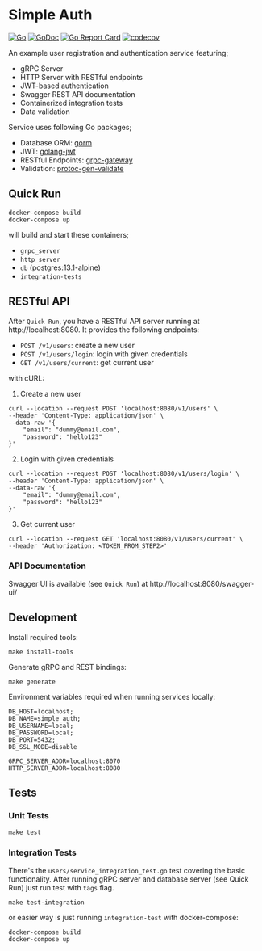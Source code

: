 # Simple Auth

[![Go](https://github.com/sonereker/simple-auth/actions/workflows/go.yml/badge.svg?branch=main)](https://github.com/sonereker/simple-auth/actions/workflows/go.yml)
[![GoDoc](https://godoc.org/github.com/sonereker/simple-auth?status.png)](http://godoc.org/github.com/sonereker/simple-auth)
[![Go Report Card](https://goreportcard.com/badge/github.com/sonereker/simple-auth?2)](https://goreportcard.com/report/github.com/sonereker/simple-auth)
[![codecov](https://codecov.io/gh/sonereker/simple-auth/branch/main/graph/badge.svg?token=0KE0BKHLX1)](https://codecov.io/gh/sonereker/simple-auth)

An example user registration and authentication service featuring;

- gRPC Server
- HTTP Server with RESTful endpoints
- JWT-based authentication
- Swagger REST API documentation
- Containerized integration tests
- Data validation

Service uses following Go packages;

- Database ORM: [gorm](https://github.com/go-gorm/gorm)
- JWT: [golang-jwt](https://github.com/golang-jwt/jwt)
- RESTful Endpoints: [grpc-gateway](https://github.com/grpc-ecosystem/grpc-gateway)
- Validation: [protoc-gen-validate](https://github.com/envoyproxy/protoc-gen-validate)

## Quick Run

```
docker-compose build
docker-compose up
```

will build and start these containers;

- `grpc_server`
- `http_server`
- `db` (postgres:13.1-alpine)
- `integration-tests`

## RESTful API

After `Quick Run`, you have a RESTful API server running at http://localhost:8080. It provides the following endpoints:

- `POST /v1/users`: create a new user
- `POST /v1/users/login`: login with given credentials
- `GET /v1/users/current`: get current user

with cURL:

1. Create a new user
```
curl --location --request POST 'localhost:8080/v1/users' \
--header 'Content-Type: application/json' \
--data-raw '{
    "email": "dummy@email.com",
    "password": "hello123"
}'
```

2. Login with given credentials
```
curl --location --request POST 'localhost:8080/v1/users/login' \
--header 'Content-Type: application/json' \
--data-raw '{
    "email": "dummy@email.com",
    "password": "hello123"
}'
```

3. Get current user
```
curl --location --request GET 'localhost:8080/v1/users/current' \
--header 'Authorization: <TOKEN_FROM_STEP2>'
```

### API Documentation

Swagger UI is available (see `Quick Run`) at http://localhost:8080/swagger-ui/

## Development

Install required tools:

```
make install-tools
```

Generate gRPC and REST bindings:

```
make generate
```

Environment variables required when running services locally:

```
DB_HOST=localhost;
DB_NAME=simple_auth;
DB_USERNAME=local;
DB_PASSWORD=local;
DB_PORT=5432;
DB_SSL_MODE=disable

GRPC_SERVER_ADDR=localhost:8070
HTTP_SERVER_ADDR=localhost:8080
```

## Tests

### Unit Tests

```
make test
```

### Integration Tests

There's the `users/service_integration_test.go` test covering the basic functionality. After running gRPC server and
database server (see Quick Run) just run test with `tags` flag.

```
make test-integration
```

or easier way is just running `integration-test` with docker-compose:

```
docker-compose build
docker-compose up
```
